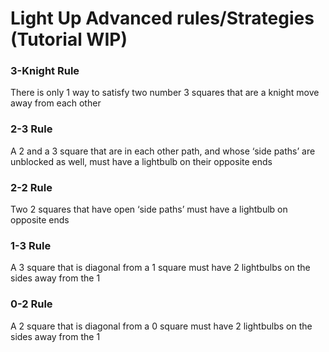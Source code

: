 # Light Up Advanced rules/Strategies (Tutorial WIP)
### 3-Knight Rule 
There is only 1 way to satisfy two number 3 squares that are a knight move away from each other
### 2-3 Rule 
A 2 and a 3 square that are in each other path, and whose ‘side paths’ are unblocked as well, must have a lightbulb on their opposite ends 
### 2-2 Rule
Two 2 squares that have open ‘side paths’ must have a lightbulb on opposite ends 
### 1-3 Rule 
A 3 square that is diagonal from a 1 square must have 2 lightbulbs on the sides away from the 1 
### 0-2 Rule
A 2 square that is diagonal from a 0 square must have 2 lightbulbs on the sides away from the 1 
